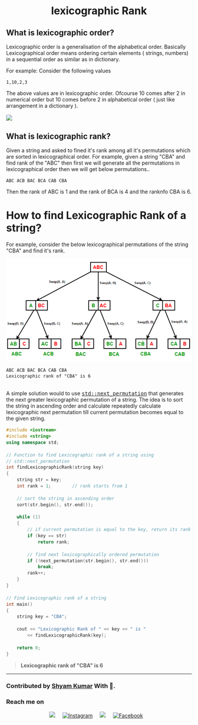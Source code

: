 <h1 align="center">lexicographic Rank</h1>

## What is lexicographic order?
<p>Lexicographic order is a generalisation of the alphabetical order. Basically Lexicographical order means ordering certain elements ( strings, numbers) in a sequential order as similar as in dictionary.</p>
For example: Consider the following values

```
1,10,2,3
``` 
The above values are in lexicographic order. Ofcourse 10 comes after 2 in numerical order but 10 comes before 2 in alphabetical order ( just like arrangement in a dictionary ).

<img src="https://www.w3resource.com/w3r_images/java-string-image-exercise-50.png" align="center">

## What is lexicographic rank?

Given a string and asked to fined it's rank among all it's permutations which are sorted in lexicographical order. For example, given a string "CBA" and find rank of the "ABC" then first we will generate all the permutations in lexicographical order then we will get below permutations..

```
ABC ACB BAC BCA CAB CBA
```
Then the rank of ABC is 1 and the rank of BCA is 4 and the ranknfo CBA is 6. 

<h1>How to find Lexicographic Rank of a string?</h1>

For example, consider the below lexicographical permutations of the string "CBA" and find it's rank.

<img src="permutations.png" align="center">

```
ABC ACB BAC BCA CAB CBA
Lexicographic rank of "CBA" is 6
```

<p>&nbsp;<br>
A simple solution would to use <tt><a href="https://www.techiedelight.com/std_next_permutation-overview-implementation/" target="_blank" rel="noopener noreferrer">std::next_permutation</a></tt> that generates the next greater lexicographic permutation of a string. The idea is to sort the string in ascending order and calculate repeatedly calculate lexicographic next permutation till current permutation becomes equal to the given string.</p>

``` c++
#include <iostream>
#include <string>
using namespace std;
 
// Function to find Lexicographic rank of a string using
// std::next_permutation
int findLexicographicRank(string key)
{
    string str = key;
    int rank = 1;        // rank starts from 1
 
    // sort the string in ascending order
    sort(str.begin(), str.end());
 
    while (1)
    {
        // if current permutation is equal to the key, return its rank
        if (key == str)
            return rank;
 
        // find next lexicographically ordered permutation
        if (!next_permutation(str.begin(), str.end()))
            break;
        rank++;
    }
}
 
// Find Lexicographic rank of a string
int main()
{
    string key = "CBA";
 
    cout << "Lexicographic Rank of " << key << " is "
        << findLexicographicRank(key);
 
    return 0;
}
```

> <b>Lexicographic rank of "CBA" is 6</b>


<hr>

### Contributed by <a href="https://github.com/ShyamKumar1">Shyam Kumar</a> With 💜. 

### Reach me on
<p align='center'>
  <a href="https://www.linkedin.com/in/shyam-kumar-9b9841157/"><img src="https://img.shields.io/badge/linkedin-%230077B5.svg?&style=for-the-badge&logo=linkedin&logoColor=white" /></a>&nbsp;&nbsp;&nbsp;&nbsp;
  <a href="https://www.instagram.com/_smiling_storm_/" target="_blank"><img src="https://img.shields.io/badge/Instagram-%23E4405F.svg?&style=for-the-badge&logo=instagram&logoColor=white" alt="Instagram"></a>&nbsp;&nbsp;&nbsp;&nbsp;
  <a href="mailto:shyam.ceolife@gmail.com?subject=Olá%20Punit"><img src="https://img.shields.io/badge/gmail-%23D14836.svg?&style=for-the-badge&logo=gmail&logoColor=white" /></a>&nbsp;&nbsp;&nbsp;&nbsp;
  <a href="https://www.facebook.com/shyam.george15/" target="_blank"><img src="https://img.shields.io/badge/Facebook-%231877F2.svg?&style=for-the-badge&logo=facebook&logoColor=white" alt="Facebook"></a>&nbsp;&nbsp;&nbsp;&nbsp;
</p>
